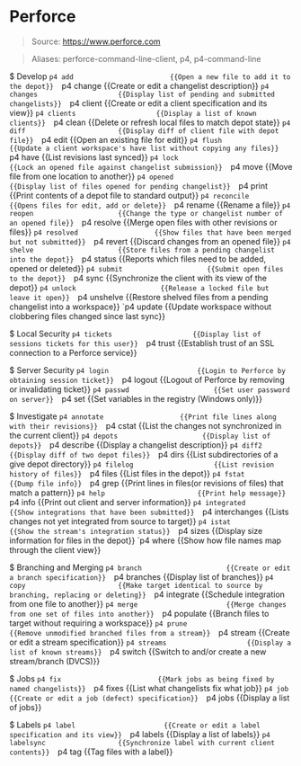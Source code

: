 # Perforce

> Source: https://www.perforce.com

> Aliases: perforce-command-line-client, p4, p4-command-line

$ Develop
    `p4 add                        {{Open a new file to add it to the depot}} 
    `p4 change                     {{Create or edit a changelist description}} 
    `p4 changes                    {{Display list of pending and submitted changelists}} 
    `p4 client                     {{Create or edit a client specification and its view}} 
    `p4 clients                    {{Display a list of known clients}} 
    `p4 clean                      {{Delete or refresh local files to match depot state}} 
    `p4 diff                       {{Display diff of client file with depot file}} 
    `p4 edit                       {{Open an existing file for edit}} 
    `p4 flush                      {{Update a client workspace's have list without copying any files}} 
    `p4 have                       {{List revisions last synced}} 
    `p4 lock                       {{Lock an opened file against changelist submission}} 
    `p4 move                       {{Move file from one location to another}} 
    `p4 opened                     {{Display list of files opened for pending changelist}} 
    `p4 print                      {{Print contents of a depot file to standard output}} 
    `p4 reconcile                  {{Opens files for edit, add or delete}} 
    `p4 rename                     {{Rename a file}} 
    `p4 reopen                     {{Change the type or changelist number of an opened file}} 
    `p4 resolve                    {{Merge open files with other revisions or files}} 
    `p4 resolved                   {{Show files that have been merged but not submitted}} 
    `p4 revert                     {{Discard changes from an opened file}} 
    `p4 shelve                     {{Store files from a pending changelist into the depot}} 
    `p4 status                     {{Reports which files need to be added, opened or deleted}} 
    `p4 submit                     {{Submit open files to the depot}} 
    `p4 sync                       {{Synchronize the client with its view of the depot}} 
    `p4 unlock                     {{Release a locked file but leave it open}} 
    `p4 unshelve                   {{Restore shelved files from a pending changelist into a workspace}} 
    `p4 update                     {{Update workspace without clobbering files changed since last sync}} 

$ Local Security
    `p4 tickets                    {{Display list of sessions tickets for this user}} 
    `p4 trust                      {{Establish trust of an SSL connection to a Perforce service}} 

$ Server Security
    `p4 login                      {{Login to Perforce by obtaining session ticket}} 
    `p4 logout                     {{Logout of Perforce by removing or invalidating ticket}} 
    `p4 passwd                     {{Set user password on server}} 
    `p4 set                        {{Set variables in the registry (Windows only)}} 

$ Investigate
    `p4 annotate                   {{Print file lines along with their revisions}} 
    `p4 cstat                      {{List the changes not synchronized in the current client}} 
    `p4 depots                     {{Display list of depots}} 
    `p4 describe                   {{Display a changelist description}} 
    `p4 diff2                      {{Display diff of two depot files}} 
    `p4 dirs                       {{List subdirectories of a give depot directory}} 
    `p4 filelog                    {{List revision history of files}} 
    `p4 files                      {{List files in the depot}} 
    `p4 fstat                      {{Dump file info}} 
    `p4 grep                       {{Print lines in files(or revisions of files) that match a pattern}} 
    `p4 help                       {{Print help message}} 
    `p4 info                       {{Print out client and server information}} 
    `p4 integrated                 {{Show integrations that have been submitted}} 
    `p4 interchanges               {{Lists changes not yet integrated from source to target}} 
    `p4 istat                      {{Show the stream's integration status}} 
    `p4 sizes                      {{Display size information for files in the depot}} 
    `p4 where                      {{Show how file names map through the client view}} 

$ Branching and Merging
    `p4 branch                     {{Create or edit a branch specification}} 
    `p4 branches                   {{Display list of branches}} 
    `p4 copy                       {{Make target identical to source by branching, replacing or deleting}} 
    `p4 integrate                  {{Schedule integration from one file to another}} 
    `p4 merge                      {{Merge changes from one set of files into another}} 
    `p4 populate                   {{Branch files to target without requiring a workspace}} 
    `p4 prune                      {{Remove unmodified branched files from a stream}} 
    `p4 stream                     {{Create or edit a stream specification}} 
    `p4 streams                    {{Display a list of known streams}} 
    `p4 switch                     {{Switch to and/or create a new stream/branch (DVCS)}} 

$ Jobs
    `p4 fix                        {{Mark jobs as being fixed by named changelists}} 
    `p4 fixes                      {{List what changelists fix what job}} 
    `p4 job                        {{Create or edit a job (defect) specification}} 
    `p4 jobs                       {{Display a list of jobs}} 

$ Labels
    `p4 label                      {{Create or edit a label specification and its view}} 
    `p4 labels                     {{Display a list of labels}} 
    `p4 labelsync                  {{Synchronize label with current client contents}} 
    `p4 tag                        {{Tag files with a label}} 

